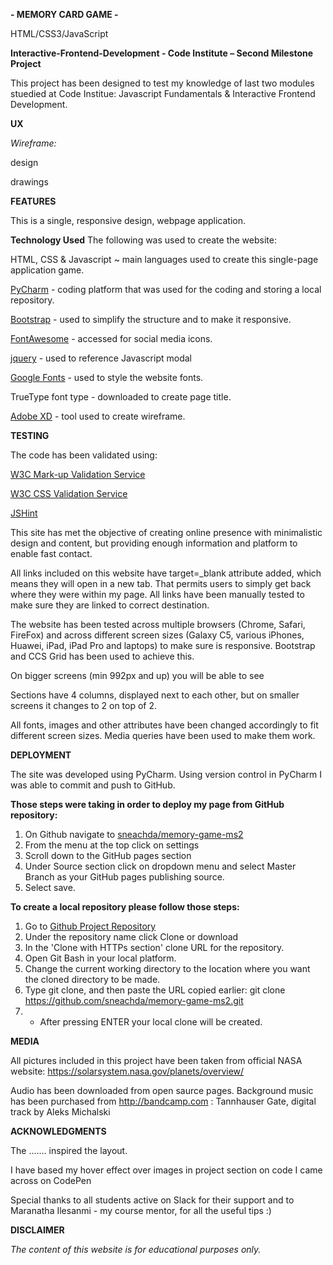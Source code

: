 **- MEMORY CARD GAME -**

HTML/CSS3/JavaScript

**Interactive-Frontend-Development - Code Institute – Second Milestone Project**

This project has been designed to test my knowledge of last two modules stuedied at Code Institue: Javascript Fundamentals & Interactive Frontend Development.



**UX**


*Wireframe:*

design

drawings

**FEATURES**

This is a single, responsive design, webpage application.

**Technology Used**
The following was used to create the website:

HTML, CSS & Javascript ~ main languages used to create this single-page application game.

[PyCharm](http://https://www.jetbrains.com/pycharm/ "PyCharm") - coding platform that was used for the coding and storing a local repository.

[Bootstrap](http://https://www.bootstrapcdn.com/ "Bootstrap") - used to simplify the structure and to make it responsive.

[FontAwesome](http://https://fontawesome.com/ "FontAwesome") - accessed for social media icons.

[jquery](http://https://jquery.com/ "jquery") - used to reference Javascript modal

[Google Fonts](http://https://fonts.google.com/ "Google Fonts") - used to style the website fonts.

TrueType font type - downloaded to create page title.

[Adobe XD](http://https://www.adobe.com/uk/products/xd.html?sdid=88X75SKR&mv=search&ef_id=Cj0KCQjwuZDtBRDvARIsAPXFx3CkjvkCMAGlNMBo5sLiFbGiWlBD_JhHCMMfJRGOsp8QwQMTbKwrj8AaAuOVEALw_wcB:G:s&s_kwcid=AL!3085!3!340667162876!e!!g!!adobe%20xd "Adobe XD") - tool used to create wireframe.


**TESTING**

The code has been validated using:

[W3C Mark-up Validation Service](http://https://validator.w3.org/ "W3C Mark-up Validation Service")

[W3C CSS Validation Service](http://https://jigsaw.w3.org/css-validator/ "W3C CSS Validation Service")

[JSHint](https://jshint.com "JSHint")

This site has met the objective of creating online presence with minimalistic design and content, but providing enough information and platform to enable fast contact.

All links included on this website have target=_blank attribute added, which means they will open in a new tab. That permits users to simply get back where they were within my page. All links have been manually tested to make sure they are linked to correct destination.

The website has been tested across multiple browsers (Chrome, Safari, FireFox) and across different screen sizes (Galaxy C5, various iPhones, Huawei, iPad, iPad Pro and laptops) to make sure is responsive. Bootstrap and CCS Grid has been used to achieve this.

On bigger screens (min 992px and up) you will be able to see 

Sections have 4 columns, displayed next to each other, but on smaller screens it changes to 2 on top of 2.

All fonts, images and other attributes have been changed accordingly to fit different screen sizes. Media queries have been used to make them work.



**DEPLOYMENT**

The site was developed using PyCharm. Using version control in PyCharm I was able to commit and push to GitHub.

**Those steps were taking in order to deploy my page from GitHub repository:**

1. On Github navigate to [sneachda/memory-game-ms2](https://github.com/sneachda/memory-game-ms2 "sneachda/memory-game-ms2")
2.  From the menu at the top click on settings
3.  Scroll down to the GitHub pages section
4. Under Source section click on dropdown menu and select Master Branch as your GitHub pages publishing source.
5. Select save.

**To create a local repository please follow those steps:**

1. Go to [Github Project Repository](https://github.com/sneachda/memory-game-ms2 "Github Project Repository")
2. Under the repository name click Clone or download
3. In the 'Clone with HTTPs section' clone URL for the repository.
4. Open Git Bash in your local platform.
5. Change the current working directory to the location where you want the cloned directory to be made.
6. Type git clone, and then paste the URL copied earlier: git clone https://github.com/sneachda/memory-game-ms2.git
7. - After pressing ENTER your local clone will be created.


**MEDIA**

All pictures included in this project have been taken from official NASA website: https://solarsystem.nasa.gov/planets/overview/

Audio has been downloaded from open saurce pages. 
Background music has been purchased from http://bandcamp.com : Tannhauser Gate, digital track by Aleks Michalski


**ACKNOWLEDGMENTS**

The ....... inspired the layout.

I have based my hover effect over images in project section on code I came across on CodePen

Special thanks to all students active on Slack for their support and to Maranatha Ilesanmi - my course mentor, for all the useful tips :)

**DISCLAIMER**

*The content of this website is for educational purposes only.*
